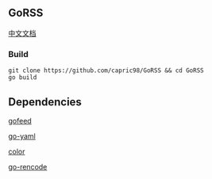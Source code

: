 ## GoRSS
[中文文档](README-zh_CN.md)
### Build
```
git clone https://github.com/capric98/GoRSS && cd GoRSS
go build
```
## Dependencies
[gofeed](https://github.com/mmcdole/gofeed)

[go-yaml](https://github.com/go-yaml/yaml)

[color](https://github.com/fatih/color)

[go-rencode](https://github.com/gdm85/go-rencode)

